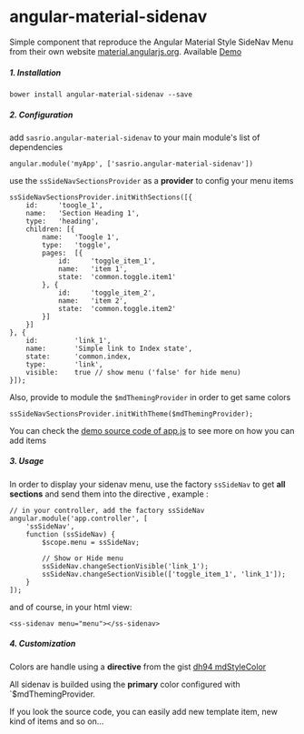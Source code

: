 # angular-material-sidenav

Simple component that reproduce the Angular Material Style SideNav Menu from their own website [material.angularjs.org](https://material.angularjs.org/).
Available [Demo](http://sovanna.github.io/angular-material-sidenav/demo/dist)

##### 1. Installation

	bower install angular-material-sidenav --save
	
##### 2. Configuration

add `sasrio.angular-material-sidenav`  to your main module's list of dependencies
	
	angular.module('myApp', ['sasrio.angular-material-sidenav'])
	
use the `ssSideNavSectionsProvider` as a **provider** to config your menu items

	ssSideNavSectionsProvider.initWithSections([{
		id:		'toogle_1',
		name:	'Section Heading 1',
		type:	'heading',
		children: [{
			name:	'Toogle 1',
			type:	'toggle',
			pages:	[{
				id:		'toggle_item_1',
				name:	'item 1',
				state:	'common.toggle.item1'
			}, {
				id:		'toggle_item_2',
				name:	'item 2',
				state:	'common.toggle.item2'
			}]
		}]
	}, {
		id:			'link_1',
		name:		'Simple link to Index state',
		state:		'common.index,
		type:		'link',
		visible:	true // show menu ('false' for hide menu)
	}]);
	
Also, provide to module the `$mdThemingProvider` in order to get same colors

	ssSideNavSectionsProvider.initWithTheme($mdThemingProvider);
	
You can check the [demo source code of app.js](https://github.com/sovanna/angular-material-sidenav/blob/master/demo/app/scripts/app.js) to see more on how you can add items
	
##### 3. Usage

In order to display your sidenav menu, use the factory `ssSideNav` to get **all sections** and send them into the directive , example :

	// in your controller, add the factory ssSideNav
	angular.module('app.controller', [
	  	'ssSideNav',
	  	function (ssSideNav) {
	    	$scope.menu = ssSideNav;

			// Show or Hide menu
			ssSideNav.changeSectionVisible('link_1');
			ssSideNav.changeSectionVisible(['toggle_item_1', 'link_1']);
	  	}
	]);

and of course, in your html view:

	<ss-sidenav menu="menu"></ss-sidenav>

##### 4. Customization

Colors are handle using a **directive** from the gist [dh94 mdStyleColor](https://gist.github.com/dh94/517187e03fdde3c18103)

All sidenav is builded using the **primary** color configured with `$mdThemingProvider.

If you look the source code, you can easily add new template item, new kind of items and so on...
